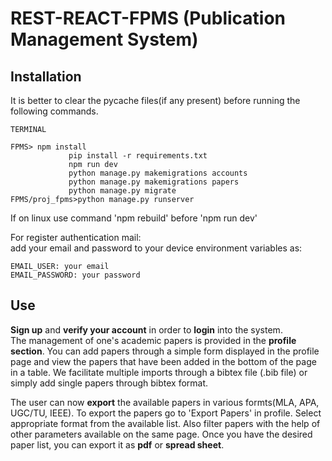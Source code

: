 # REST-REACT-FPMS (Publication Management System)

## Installation

It is better to clear the pycache files(if any present) before running the following commands.

```
TERMINAL

FPMS> npm install
             pip install -r requirements.txt
             npm run dev
             python manage.py makemigrations accounts
             python manage.py makemigrations papers
             python manage.py migrate
FPMS/proj_fpms>python manage.py runserver
```

If on linux use command 'npm rebuild' before 'npm run dev'

For register authentication mail:  
 add your email and password to your device environment variables as:

```
EMAIL_USER: your email
EMAIL_PASSWORD: your password
```

## Use

**Sign up** and **verify your account** in order to **login** into the system.  
The management of one's academic papers is provided in the **profile section**. You can add papers through a simple form displayed in the profile page and view the papers that have been added in the bottom of the page in a table. We facilitate multiple imports through a bibtex file (.bib file) or simply add single papers through bibtex format.

The user can now **export** the available papers in various formts(MLA, APA, UGC/TU, IEEE). To export the papers go to 'Export Papers' in profile. Select appropriate format from the available list. Also filter papers with the help of other parameters available on the same page. Once you have the desired paper list, you can export it as **pdf** or **spread sheet**.
